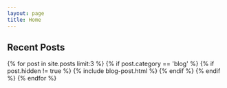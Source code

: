 ```yaml
---
layout: page
title: Home
---
```


<section class="list">
	<h2 class="text-center">Recent Posts</h2>
	{% for post in site.posts limit:3 %}
		{% if post.category == 'blog' %}
			{% if post.hidden != true %}
				{% include blog-post.html %}
			{% endif %}
		{% endif %}
	{% endfor %}
</section>

